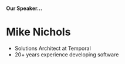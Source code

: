 #### Our Speaker...

# Mike Nichols
- Solutions Architect at Temporal
- 20+ years experience developing software 